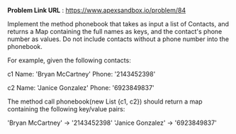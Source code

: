 **Problem Link URL** : https://www.apexsandbox.io/problem/84

Implement the method phonebook that takes as input a list of Contacts, and returns a Map containing the full names as keys, and the contact's phone number as values. Do not include contacts without a phone number into the phonebook.

For example, given the following contacts:


c1
Name: 'Bryan McCartney'
Phone: '2143452398'


c2
Name: 'Janice Gonzalez'
Phone: '6923849837'

The method call phonebook(new List {c1, c2}) should return a map containing the following key/value pairs:


'Bryan McCartney' -> '2143452398'
'Janice Gonzalez' -> '6923849837'